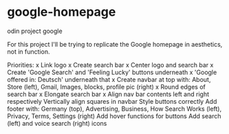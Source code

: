 # google-homepage
odin project google

For this project I'll be trying to replicate the Google homepage in aesthetics, not in function.

Priorities:
    x Link logo 
    x Create search bar
    x Center logo and search bar
    x Create 'Google Search' and 'Feeling Lucky' buttons underneath
    x 'Google offered in: Deutsch' underneath that
    x Create navbar at top with: About, Store (left), Gmail, Images, blocks, profile pic (right)
    x Round edges of search bar
    x Elongate search bar
    x Align nav bar contents left and right respectively
    Vertically align squares in navbar
    Style buttons correctly
    Add footer with: Germany (top), Advertising, Business, How Search Works (left), Privacy, Terms, Settings (right)
    Add hover functions for buttons
    Add search (left) and voice search (right) icons